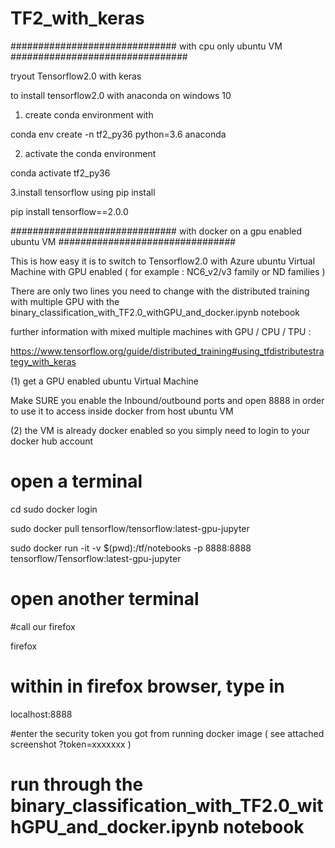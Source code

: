 # TF2_with_keras
############################## with cpu only ubuntu VM ################################

tryout Tensorflow2.0 with keras 

to install tensorflow2.0 with anaconda on windows 10


1. create conda environment with

conda env create -n tf2_py36 python=3.6 anaconda

2. activate the conda environment 

conda activate tf2_py36

3.install tensorflow using pip install 

pip install tensorflow==2.0.0 



############################## with docker on a gpu enabled ubuntu VM ################################


This is how easy it is to switch to Tensorflow2.0 with Azure ubuntu Virtual Machine with GPU enabled ( for example : NC6_v2/v3 family or ND families ) 

There are only two lines you need to change with the distributed training with multiple GPU with the 
binary_classification_with_TF2.0_withGPU_and_docker.ipynb notebook

further information with mixed multiple machines with GPU / CPU / TPU :

https://www.tensorflow.org/guide/distributed_training#using_tfdistributestrategy_with_keras

(1) get a GPU enabled ubuntu Virtual Machine 

Make SURE you enable the Inbound/outbound ports and open 8888 in order to use it to access inside docker from host ubuntu VM

(2) the VM is already docker enabled so you simply need to login to your docker hub account

# open a terminal 

cd  <the directory where you have your custom jupyter notebook >
sudo docker login
  
sudo docker pull tensorflow/tensorflow:latest-gpu-jupyter

sudo docker run -it -v $(pwd):/tf/notebooks -p 8888:8888 tensorflow/Tensorflow:latest-gpu-jupyter


# open another terminal 

#call our firefox

firefox 

# within in firefox browser, type in 

localhost:8888 

#enter the security token you got from running docker image ( see attached screenshot ?token=xxxxxxx )

# run through the binary_classification_with_TF2.0_withGPU_and_docker.ipynb notebook 

